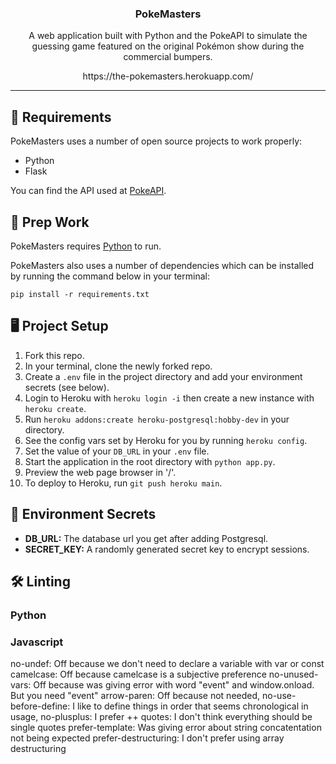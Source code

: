 <p align='center'>
  <h3 align="center">PokeMasters</h3>
  <p align="center">A web application built with Python and the PokeAPI to simulate the guessing game featured on the original Pokémon show during the commercial bumpers.</p>
  <p align="center">https://the-pokemasters.herokuapp.com/</p>
</p>

---

## 🔋 Requirements

PokeMasters uses a number of open source projects to work properly:

- Python
- Flask

You can find the API used at [PokeAPI](https://pokeapi.co/).

## 🎒 Prep Work

PokeMasters requires [Python](https://www.python.org/downloads/) to run.

PokeMasters also uses a number of dependencies which can be installed by running the command below in your terminal:

`pip install -r requirements.txt`

## 🖥️ Project Setup

1. Fork this repo.
2. In your terminal, clone the newly forked repo.
3. Create a `.env` file in the project directory and add your environment secrets (see below).
4. Login to Heroku with `heroku login -i` then create a new instance with `heroku create`.
5. Run `heroku addons:create heroku-postgresql:hobby-dev` in your directory.
6. See the config vars set by Heroku for you by running `heroku config`.
7. Set the value of your `DB_URL` in your `.env` file.
8. Start the application in the root directory with `python app.py`.
9. Preview the web page browser in '/'.
10. To deploy to Heroku, run `git push heroku main`.

## 🤫 Environment Secrets

- **DB_URL:** The database url you get after adding Postgresql.
- **SECRET_KEY:** A randomly generated secret key to encrypt sessions.

## 🛠️ Linting
### Python
### Javascript
no-undef: Off because we don't need to declare a variable with var or const
camelcase: Off because camelcase is a subjective preference
no-unused-vars: Off because was giving error with word "event" and window.onload. But you need "event"
arrow-paren: Off because not needed,
no-use-before-define: I like to define things in order that seems chronological in usage,
no-plusplus: I prefer ++
quotes: I don't think everything should be single quotes
prefer-template: Was giving error about string concatentation not being expected
prefer-destructuring: I don't prefer using array destructuring
